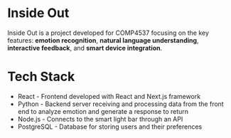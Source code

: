 # Inside Out
Inside Out is a project developed for COMP4537 focusing on the key features: **emotion recognition**, **natural language understanding**, **interactive feedback**, and **smart device integration**.

# Tech Stack
* React - Frontend developed with React and Next.js framework
* Python - Backend server receiving and processing data from the front end to analyze emotion and generate a response to return
* Node.js - Connects to the smart light bar through an API
* PostgreSQL - Database for storing users and their preferences
